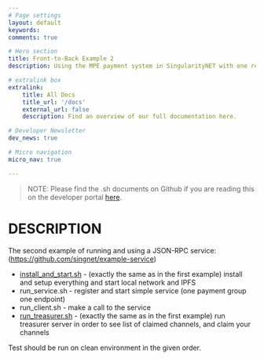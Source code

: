 ```yaml
---
# Page settings
layout: default
keywords:
comments: true

# Hero section
title: Front-to-Back Example 2
description: Using the MPE payment system in SingularityNET with one replica configuration.

# extralink box
extralink:
    title: All Docs
    title_url: '/docs'
    external_url: false
    description: Find an overview of our full documentation here.

# Developer Newsletter
dev_news: true

# Micro navigation
micro_nav: true

---
```


> NOTE: Please find the .sh documents on Github if you are reading this on the developer portal [here](https://github.com/singnet/dev-portal/tree/master/docs/all/mpe/front-to-back-examples/scripts).

# DESCRIPTION

The second example of running and using a JSON-RPC service:
(https://github.com/singnet/example-service)

* [install_and_start.sh](../example1/install_and_start.sh) - (exactly the
same as in the first example) install and setup everything and start local network
and IPFS
* run_service.sh - register and start simple service (one payment
group one endpoint)
* run_client.sh  - make a call to the service
* [run_treasurer.sh](../example1/run_treasurer.sh) - (exactly the
same as in the first example) run treasurer server in order to see list
of claimed channels, and claim your channels

Test should be run on clean environment in the given order.
